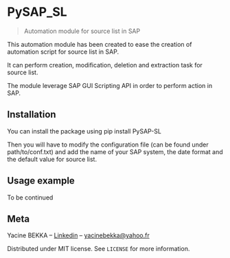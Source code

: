 # PySAP_SL

> Automation module for source list in SAP

This automation module has been created to ease the creation of automation script for source list in SAP.

It can perform creation, modification, deletion and extraction task for source list.

The module leverage SAP GUI Scripting API in order to perform action in SAP.

## Installation

You can install the package using pip install PySAP-SL

Then you will have to modify the configuration file (can be found under path/to/conf.txt) and add the name of your SAP system, the date format and the default value for source list.

## Usage example

To be continued

## Meta

Yacine BEKKA – [Linkedin](https://www.linkedin.com/in/yacine-bekka-519b79146) – yacinebekka@yahoo.fr

Distributed under MIT license. See ``LICENSE`` for more information.
